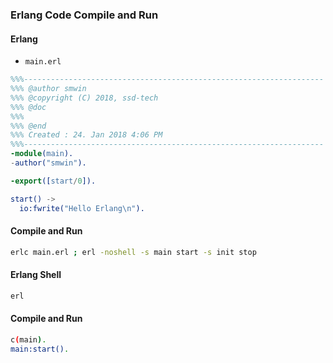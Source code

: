 ### Erlang Code Compile and Run

#### Erlang
* ` main.erl `

```erlang
%%%-------------------------------------------------------------------
%%% @author smwin
%%% @copyright (C) 2018, ssd-tech
%%% @doc
%%%
%%% @end
%%% Created : 24. Jan 2018 4:06 PM
%%%-------------------------------------------------------------------
-module(main).
-author("smwin").

-export([start/0]).

start() ->
  io:fwrite("Hello Erlang\n").
```

#### Compile and Run
```sh
erlc main.erl ; erl -noshell -s main start -s init stop
```

#### Erlang Shell

```sh
erl
```

#### Compile and Run

```sh
c(main).
main:start().
```
